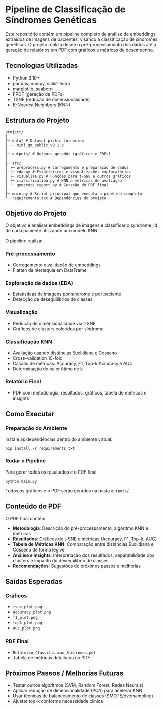 # Pipeline de Classificação de Síndromes Genéticas

Este repositório contém um pipeline completo de análise de embeddings extraídos de imagens de pacientes, visando a classificação de síndromes genéticas. O projeto realiza desde o pré-processamento dos dados até a geração de relatórios em PDF com gráficos e métricas de desempenho.

## Tecnologias Utilizadas

- Python 3.10+
- pandas, numpy, scikit-learn
- matplotlib, seaborn
- FPDF (geração de PDFs)
- TSNE (redução de dimensionalidade)
- K-Nearest Neighbors (KNN)

## Estrutura do Projeto
```
project/
│
├─ data/ # Dataset pickle fornecido
│ └─ mini_gm_public_v0.1.p
│
├─ outputs/ # Outputs gerados (gráficos e PDFs)
│
├─ src/
│ ├─ preprocess.py # Carregamento e preparação de dados
│ ├─ eda.py # Estatísticas e visualizações exploratórias
│ ├─ visualize.py # Funções para t-SNE e outros gráficos
│ ├─ classification.py # KNN e métricas de avaliação
│ └─ generate_report.py # Geração do PDF final
│
├─ main.py # Script principal que executa o pipeline completo
└─ requirements.txt # Dependências do projeto
```


## Objetivo do Projeto

O objetivo é analisar embeddings de imagens e classificar o syndrome_id de cada paciente utilizando um modelo KNN.

O pipeline realiza:

### Pré-processamento
- Carregamento e validação de embeddings
- Flatten da hierarquia em DataFrame

### Exploração de dados (EDA)
- Estatísticas de imagens por síndrome e por paciente
- Detecção de desequilíbrios de classes

### Visualização
- Redução de dimensionalidade via t-SNE
- Gráficos de clusters coloridos por síndrome

### Classificação KNN
- Avaliação usando distâncias Euclidiana e Cosseno
- Cross-validation 10-fold
- Cálculo de métricas: Accuracy, F1, Top-k Accuracy e AUC
- Determinação do valor ótimo de k

### Relatório Final
- PDF com metodologia, resultados, gráficos, tabela de métricas e insights

## Como Executar

### Preparação do Ambiente

Instale as dependências dentro do ambiente virtual:

```
pip install -r requirements.txt
```

### Rodar o Pipeline

Para gerar todos os resultados e o PDF final:

```
python main.py
```

Todos os gráficos e o PDF serão gerados na pasta `outputs/`.

## Conteúdo do PDF

O PDF final contém:

- **Metodologia**: Descrição do pré-processamento, algoritmo KNN e métricas
- **Resultados**: Gráficos de t-SNE e métricas (Accuracy, F1, Top-k, AUC)
- **Tabela de Métricas KNN**: Comparação entre distâncias Euclidiana e Cosseno de forma legível
- **Análise e Insights**: Interpretação dos resultados, separabilidade dos clusters e impacto do desequilíbrio de classes
- **Recomendações**: Sugestões de próximos passos e melhorias

## Saídas Esperadas

### Gráficos
- `tsne_plot.png`
- `accuracy_plot.png`
- `f1_plot.png`
- `topk_plot.png`
- `auc_plot.png`

### PDF Final
- `Relatorio_Classificacao_Sindromes.pdf`
- Tabela de métricas detalhada no PDF

## Próximos Passos / Melhorias Futuras

- Testar outros algoritmos (SVM, Random Forest, Redes Neurais)
- Aplicar redução de dimensionalidade (PCA) para acelerar KNN
- Usar técnicas de balanceamento de classes (SMOTE/oversampling)
- Ajustar top-k conforme necessidade clínica
